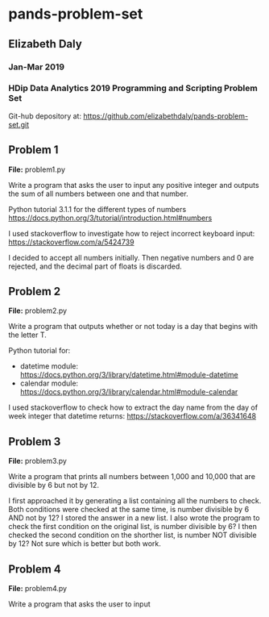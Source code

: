 # pands-problem-set
## Elizabeth Daly
### Jan-Mar 2019
### HDip Data Analytics 2019 Programming and Scripting Problem Set

Git-hub depository at:
https://github.com/elizabethdaly/pands-problem-set.git


## Problem 1
**File:** problem1.py

Write a program that asks the user to input any positive integer and outputs the sum of all numbers between one and that number.

Python tutorial 3.1.1 for the different types of numbers
https://docs.python.org/3/tutorial/introduction.html#numbers

I used stackoverflow to investigate how to reject incorrect keyboard input:
https://stackoverflow.com/a/5424739

I decided to accept all numbers initially. Then negative numbers and 0 are rejected, and the decimal part of floats is discarded.

## Problem 2
**File:** problem2.py

Write a program that outputs whether or not today is a day that begins with the letter T.

Python tutorial for:
* datetime module: https://docs.python.org/3/library/datetime.html#module-datetime
* calendar module: https://docs.python.org/3/library/calendar.html#module-calendar

I used stackoverflow to check how to extract the day name from the 
day of week integer that datetime returns:
https://stackoverflow.com/a/36341648

## Problem 3
**File:** problem3.py

Write a program that prints all numbers between 1,000 and 10,000 that are divisible by 6 but not by 12.

I first approached it by generating a list containing all the numbers to check. Both conditions were checked at the same time, is number divisible by 6 AND not by 12? I stored the answer in a new list.
I also wrote the program to check the first condition on the original list, is number divisible by 6? I then checked the second condition on the shorther list, is number NOT divisible by 12? Not sure which is better but both work.

## Problem 4
**File:** problem4.py

Write a program that asks the user to input


